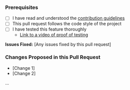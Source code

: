 ### Prerequisites
* [ ] I have read and understood the [contribution guidelines](CONTRIBUTING.md)
* [ ] This pull request follows the code style of the project
* [ ] I have tested this feature thoroughly
  * [Link to a video of proof of testing]()

**Issues Fixed:** [Any issues fixed by this pull request]

### Changes Proposed in this Pull Request
* [Change 1]
* [Change 2]

...


